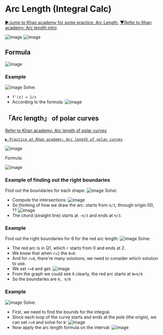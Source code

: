 # Arc Length (Integral Calc)

[►Jump to Khan academy for some practice: Arc Length.](https://www.khanacademy.org/math/ap-calculus-bc/bc-applications-definite-integrals/modal/e/arc-length-of-functions-in-one-variable)
[▼Refer to Khan academy: Arc length intro](https://www.khanacademy.org/math/ap-calculus-bc/bc-applications-definite-integrals/bc-arc-length/v/arc-length-formula)

![image](https://user-images.githubusercontent.com/14041622/41651418-1d9a343e-74b3-11e8-8096-3d69c17563aa.png)
![image](https://user-images.githubusercontent.com/14041622/41651679-b6b5c002-74b3-11e8-8e35-f0d1d42f3499.png)

## Formula
![image](https://user-images.githubusercontent.com/14041622/41651690-bd619282-74b3-11e8-847f-08ab868971c0.png)

### Example
![image](https://user-images.githubusercontent.com/14041622/41652310-44e68612-74b5-11e8-8df9-2c631cb9b83f.png)
Solve:
- `f'(x) = 1/x`
- According to the formula:
![image](https://user-images.githubusercontent.com/14041622/41652352-61393576-74b5-11e8-8dd5-15b79c8a850d.png)



## 「Arc length」 of polar curves

[Refer to Khan academy: Arc length of polar curves](https://www.khanacademy.org/math/integral-calculus/ic-adv-funcs/dc-polar-arc-length/v/polar-arc-length-formula)

[`▶ Practice at Khan academy: Arc length of polar curves`](https://www.khanacademy.org/math/integral-calculus/ic-adv-funcs/dc-polar-arc-length/e/arc-length-of-polar-curves)

![image](https://user-images.githubusercontent.com/14041622/46154920-b9111980-c2a8-11e8-874e-fd5d39eba416.png)

Formula:

![image](https://user-images.githubusercontent.com/14041622/46201510-f6c47f80-c346-11e8-80df-b31a7b2b5329.png)


### Example of finding out the right boundaries
Find out the boundaries for each shape:
![image](https://user-images.githubusercontent.com/14041622/46201729-72263100-c347-11e8-91f5-792d4f5643b6.png)
Solve:
- Compute the intersections:
![image](https://user-images.githubusercontent.com/14041622/46202353-368c6680-c349-11e8-9908-7ea429e45f55.png)
- So thinking of how we draw the arc: starts from `π/3`, through origin (0), ??
![image](https://user-images.githubusercontent.com/14041622/46202599-d77b2180-c349-11e8-80e2-60727180dc73.png)
- The chord (straight line) starts at `-π/3` and ends at `π/3`.


### Example
Find out the right boundaries for θ for the red arc length:
![image](https://user-images.githubusercontent.com/14041622/46204268-33947480-c34f-11e8-9ad8-d6b172d17bd9.png)
Solve:
- The red arc is in Q1, which `r` starts from 0 and ends at 2.
- We know that when `r=2` the `θ=0`.
- And for `r=0`, there're many solutions, we need to consider which solution to use.
- We set `r=0` and get:
![image](https://user-images.githubusercontent.com/14041622/46204365-90902a80-c34f-11e8-80d8-8f5ebe9b7e4a.png)
- From the graph we could see it clearly, the red arc starts at `θ=π/6`
- So the boundaries are `0, π/6`


### Example
![image](https://user-images.githubusercontent.com/14041622/46154268-6125e300-c2a7-11e8-8d4c-8c1c62e2f961.png)
Solve:
- First, we need to find the bounds for the integral. 
- Since each loop of the curve starts and ends at the pole (the origin), we can set `r=0` and solve for `θ`:
![image](https://user-images.githubusercontent.com/14041622/46155277-8582bf00-c2a9-11e8-8c00-2baeddc6ae95.png)
- Now apply the arc length formula on the interval:
![image](https://user-images.githubusercontent.com/14041622/46155366-b531c700-c2a9-11e8-851a-243dd2b5c11c.png)
